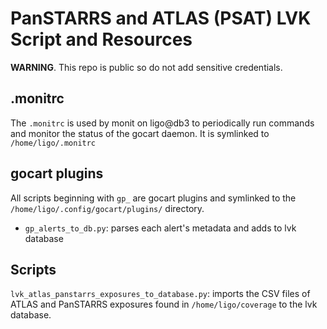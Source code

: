# PanSTARRS and ATLAS (PSAT) LVK Script and Resources

**WARNING**. This repo is public so do not add sensitive credentials.

## .monitrc

The `.monitrc` is used by monit on ligo@db3 to periodically run commands and monitor the status of the gocart daemon. It is symlinked to `/home/ligo/.monitrc`

## gocart plugins

All scripts beginning with `gp_` are gocart plugins and symlinked to the `/home/ligo/.config/gocart/plugins/` directory.

* `gp_alerts_to_db.py`: parses each alert's metadata and adds to lvk database

## Scripts

`lvk_atlas_panstarrs_exposures_to_database.py`: imports the CSV files of ATLAS and PanSTARRS exposures found in `/home/ligo/coverage` to the lvk database.
